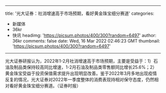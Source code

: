 
---
title: '光大证券：社消增速高于市场预期，看好黄金珠宝细分赛道'
categories: 
 - 新媒体
 - 36kr
 - 快讯
headimg: 'https://picsum.photos/400/300?random=6497'
author: 36kr
comments: false
date: Wed, 16 Mar 2022 02:46:23 GMT
thumbnail: 'https://picsum.photos/400/300?random=6497'
---

<div>   
光大证券研报认为，2022年1-2月社消增速高于市场预期，主要是受益于：1）石油及制品类保持较高同比增速，1-2月石油及制品类零售额同比增长25.6%；2）黄金珠宝受益于投资保值需求提升出现明显改善。鉴于2022年3月多地出现疫情反复的情况，光大证券对2022年一季度整体的消费表现持相对保守态度，仍然相对看好黄金珠宝细分赛道。（证券时报）  
</div>
            